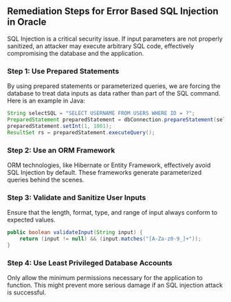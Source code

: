 

## Remediation Steps for Error Based SQL Injection in Oracle

SQL Injection is a critical security issue. If input parameters are not properly sanitized, an attacker may execute arbitrary SQL code, effectively compromising the database and the application.

### Step 1: Use Prepared Statements
By using prepared statements or parameterized queries, we are forcing the database to treat data inputs as data rather than part of the SQL command. Here is an example in Java:
```java
String selectSQL = "SELECT USERNAME FROM USERS WHERE ID = ?";
PreparedStatement preparedStatement = dbConnection.prepareStatement(selectSQL);
preparedStatement.setInt(1, 1001);
ResultSet rs = preparedStatement.executeQuery();
```

### Step 2: Use an ORM Framework
ORM technologies, like Hibernate or Entity Framework, effectively avoid SQL Injection by default. These frameworks generate parameterized queries behind the scenes.

### Step 3: Validate and Sanitize User Inputs
Ensure that the length, format, type, and range of input always conform to expected values.
```java
public boolean validateInput(String input) {
    return (input != null) && (input.matches("[A-Za-z0-9_]+"));
}
```

### Step 4: Use Least Privileged Database Accounts
Only allow the minimum permissions necessary for the application to function. This might prevent more serious damage if an SQL injection attack is successful.
